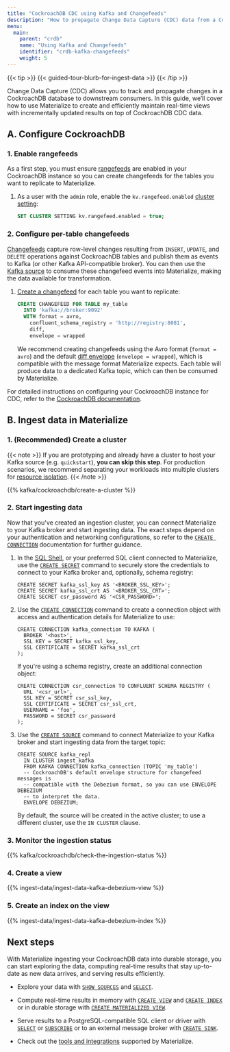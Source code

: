 ```yaml
---
title: "CockroachDB CDC using Kafka and Changefeeds"
description: "How to propagate Change Data Capture (CDC) data from a CockroachDB database to Materialize"
menu:
  main:
    parent: "crdb"
    name: "Using Kafka and Changefeeds"
    identifier: "crdb-kafka-changefeeds"
    weight: 5
---
```


{{< tip >}}
{{< guided-tour-blurb-for-ingest-data >}}
{{< /tip >}}

Change Data Capture (CDC) allows you to track and propagate changes in a
CockroachDB database to downstream consumers. In this guide, we’ll cover how to
use Materialize to create and efficiently maintain real-time views with
incrementally updated results on top of CockroachDB CDC data.

[//]: # "TODO(morsapaes) Add Before you begin section for consistency and
details like the minimum required Cockroach version to follow this."

## A. Configure CockroachDB

### 1. Enable rangefeeds

[//]: # "TODO(morsapaes) Add more detailed steps and best practices, including
checking if rangefeeds are already enabled (true for CockroachDB serverless),
creating a dedicated user for replication, granting it the appropriate
permissions, using CDC queries to reduce the amount of data sent over the wire,
and so on."

As a first step, you must ensure [rangefeeds](https://www.cockroachlabs.com/docs/stable/create-and-configure-changefeeds#enable-rangefeeds)
are enabled in your CockroachDB instance so you can create changefeeds for the
tables you want to replicate to Materialize.

1. As a user with the `admin` role, enable the `kv.rangefeed.enabled`
   [cluster setting](https://www.cockroachlabs.com/docs/stable/set-cluster-setting):

   ```sql
   SET CLUSTER SETTING kv.rangefeed.enabled = true;
   ```

### 2. Configure per-table changefeeds

[//]: # "TODO(morsapaes) Instructions to create a changefeed vary depending on
whether users are on CockroachDB core or enterprise."

[Changefeeds](https://www.cockroachlabs.com/docs/stable/change-data-capture-overview)
capture row-level changes resulting from `INSERT`, `UPDATE`, and `DELETE`
operations against CockroachDB tables and publish them as events to Kafka
(or other Kafka API-compatible broker). You can then use the [Kafka source](/sql/create-source/kafka/#using-debezium)
to consume these changefeed events into Materialize, making the data available
for transformation.

1. [Create a changefeed](https://www.cockroachlabs.com/docs/stable/create-and-configure-changefeeds?)
   for each table you want to replicate:

   ```sql
   CREATE CHANGEFEED FOR TABLE my_table
     INTO 'kafka://broker:9092'
     WITH format = avro,
       confluent_schema_registry = 'http://registry:8081',
       diff,
       envelope = wrapped
   ```

   We recommend creating changefeeds using the Avro format (`format = avro`) and
   the default [diff envelope](https://www.cockroachlabs.com/docs/v24.3/create-changefeed#envelope)
   (`envelope = wrapped`), which is compatible with the message format
   Materialize expects. Each table will produce data to a dedicated Kafka
   topic, which can then be consumed by Materialize.


For detailed instructions on configuring your CockroachDB instance for CDC,
refer to the [CockroachDB documentation](https://www.cockroachlabs.com/docs/stable/create-changefeed).

## B. Ingest data in Materialize

### 1. (Recommended) Create a cluster

{{< note >}}
If you are prototyping and already have a cluster to host your Kafka
source (e.g. `quickstart`), **you can skip this step**. For production
scenarios, we recommend separating your workloads into multiple clusters for
[resource isolation](/sql/create-cluster/#resource-isolation).
{{< /note >}}

{{% kafka/cockroachdb/create-a-cluster %}}

### 2. Start ingesting data

[//]: # "TODO(morsapaes) Incorporate all options for network security and
authentication later on. Starting with a simplified version that is consistent
with the PostgreSQL/MySQL guides and can be used to model other Kafka-relate
integration guides after."

Now that you've created an ingestion cluster, you can connect Materialize to
your Kafka broker and start ingesting data. The exact steps depend on your
authentication and networking configurations, so refer to the
[`CREATE CONNECTION`](/sql/create-connection/#kafka) documentation for further
guidance.

1. In the [SQL Shell](/console/), or your preferred SQL
   client connected to Materialize, use the [`CREATE SECRET`](/sql/create-secret/)
   command to securely store the credentials to connect to your Kafka broker
   and, optionally, schema registry:

    ```mzsql
    CREATE SECRET kafka_ssl_key AS '<BROKER_SSL_KEY>';
    CREATE SECRET kafka_ssl_crt AS '<BROKER_SSL_CRT>';
    CREATE SECRET csr_password AS '<CSR_PASSWORD>';
    ```

1. Use the [`CREATE CONNECTION`](/sql/create-connection/#kafka) command to create
   a connection object with access and authentication details for Materialize to
   use:

    ```mzsql
    CREATE CONNECTION kafka_connection TO KAFKA (
      BROKER '<host>',
      SSL KEY = SECRET kafka_ssl_key,
      SSL CERTIFICATE = SECRET kafka_ssl_crt
    );
    ```

    If you're using a schema registry, create an additional connection object:

    ```mzsql
    CREATE CONNECTION csr_connection TO CONFLUENT SCHEMA REGISTRY (
      URL '<csr_url>',
      SSL KEY = SECRET csr_ssl_key,
      SSL CERTIFICATE = SECRET csr_ssl_crt,
      USERNAME = 'foo',
      PASSWORD = SECRET csr_password
    );
    ```

1. Use the [`CREATE SOURCE`](/sql/create-source/) command to connect Materialize
   to your Kafka broker and start ingesting data from the target topic:

   ```mzsql
   CREATE SOURCE kafka_repl
     IN CLUSTER ingest_kafka
     FROM KAFKA CONNECTION kafka_connection (TOPIC 'my_table')
     -- CockroachDB's default envelope structure for changefeed messages is
     -- compatible with the Debezium format, so you can use ENVELOPE DEBEZIUM
     -- to interpret the data.
     ENVELOPE DEBEZIUM;
   ```

    By default, the source will be created in the active cluster; to use a
    different cluster, use the `IN CLUSTER` clause.

### 3. Monitor the ingestion status

{{% kafka/cockroachdb/check-the-ingestion-status %}}

### 4. Create a view

{{% ingest-data/ingest-data-kafka-debezium-view %}}

### 5. Create an index on the view

{{% ingest-data/ingest-data-kafka-debezium-index %}}

## Next steps

With Materialize ingesting your CockroachDB data into durable storage, you can
start exploring the data, computing real-time results that stay up-to-date as
new data arrives, and serving results efficiently.

- Explore your data with [`SHOW SOURCES`](/sql/show-sources) and [`SELECT`](/sql/select/).

- Compute real-time results in memory with [`CREATE VIEW`](/sql/create-view/)
  and [`CREATE INDEX`](/sql/create-index/) or in durable
  storage with [`CREATE MATERIALIZED VIEW`](/sql/create-materialized-view/).

- Serve results to a PostgreSQL-compatible SQL client or driver with [`SELECT`](/sql/select/)
  or [`SUBSCRIBE`](/sql/subscribe/) or to an external message broker with
  [`CREATE SINK`](/sql/create-sink/).

- Check out the [tools and integrations](/integrations/) supported by
  Materialize.
